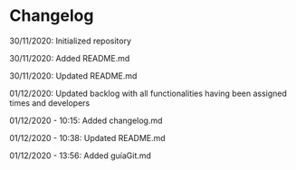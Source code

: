 # Changelog

30/11/2020: Initialized repository

30/11/2020: Added README.md

30/11/2020: Updated README.md

01/12/2020: Updated backlog with all functionalities having been assigned times and developers

01/12/2020 - 10:15: Added changelog.md

01/12/2020 - 10:38: Updated README.md

01/12/2020 - 13:56: Added guíaGit.md
